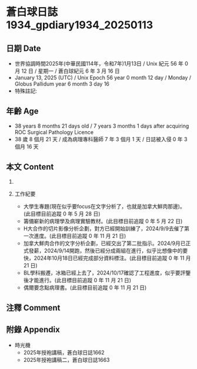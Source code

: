 [_metadata_:encoding]: - "utf-8"
[_metadata_:language]: - "zh-Hant-TW"
[_metadata_:fileformat]: - "markdown"
[_metadata_:MIME_type]: - "text/plain"
[_metadata_:markdown_version]: - "commonmark version 0.30"
[_metadata_:markdown_spec]: - "https://spec.commonmark.org/0.30/"

# 蒼白球日誌1934_gpdiary1934_20250113 #

## 日期 Date ##

* 世界協調時間2025年(中華民國114年，令和7年)1月13日 / Unix 紀元 56 年 0 月 12 日 / 星期一 / 蒼白球紀元 6 年 3 月 16 日
* January 13, 2025 (UTC) / Unix Epoch 56 year 0 month 12 day / Monday / Globus Pallidum year 6 month 3 day 16
* 特殊註記:

## 年齡 Age ##

* 38 years 8 months 21 days old / 7 years 3 months 1 days after acquiring ROC Surgical Pathology Licence
* 38 歲 8 個月 21 天 / 成為病理專科醫師 7 年 3 個月 1 天 / 日誌被入侵 0 年 3 個月 16 天

## 本文 Content ##

1. 

2. 工作紀要

    - 大學生專題(現在似乎要focus在文字分析了，也就是加拿大鮮肉那邊)。(此目標目前追蹤 0 年 5 月 28 日)
    - 籌備嶄新的病理學及病理實驗教材。(此目標目前追蹤 0 年 5 月 22 日)
    - H大合作的切片影像分析企劃，對方已經開始訓練了，2024/9/9去催了第一次進度。(此目標目前追蹤 0 年 11 月 21 日)
    - 加拿大鮮肉合作的文字分析企劃，已經交出了第二批指示。2024/9月已正式發薪，2024/9/14開跑，然後已經分成兩組在進行，似乎比想像中的要快，2024年10月18日已經完成部分資料標注。(此目標目前追蹤 0 年 11 月 21 日)
    - BL學科搬遷，冰箱已經上去了，2024/10/17確認了工程進度，似乎要評鑒後才能進行。(此目標目前追蹤 0 年 11 月 21 日)
    - 偶爾要念點病理書。(此目標目前追蹤 0 年 11 月 21 日)

## 注釋 Comment ##


## 附錄 Appendix ##

* 時光機
    - 2025年授袍講稿，蒼白球日誌1662
    - 2025年授袍講稿二，蒼白球日誌1663
